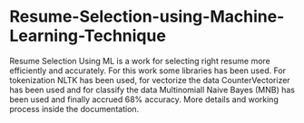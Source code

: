 # Resume-Selection-using-Machine-Learning-Technique
Resume Selection Using ML is a work for selecting right resume more efficiently and accurately. For this work some libraries has been used.  For tokenization NLTK has been used, for vectorize the data CounterVectorizer has been used and for classify the data Multinomiall Naive Bayes (MNB) has been used and finally accrued 68% accuracy. More details and working process inside the documentation.
